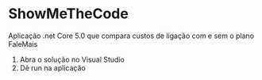 # ShowMeTheCode
Aplicação .net Core 5.0 que compara custos de ligação com e sem o plano FaleMais
1. Abra o solução no Visual Studio
2. Dê run na aplicação
